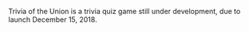 Trivia of the Union is a trivia quiz game still under development, due to launch December 15, 2018.
